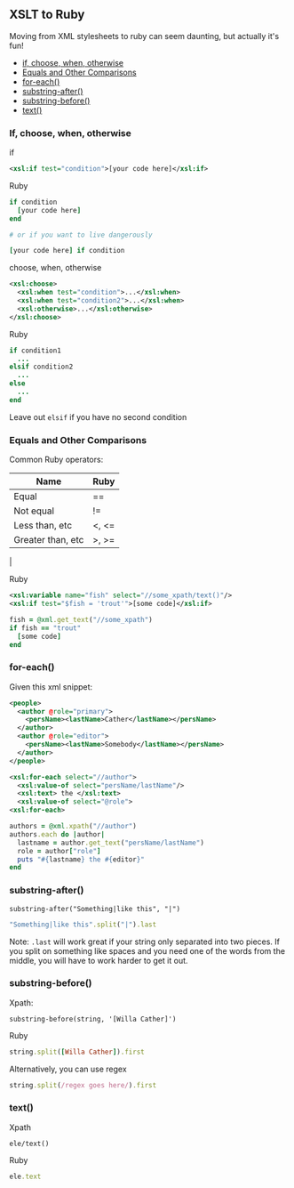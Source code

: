 ## XSLT to Ruby

Moving from XML stylesheets to ruby can seem daunting, but actually it's fun!

- [if, choose, when, otherwise](#if-choose-when-otherwise)
- [Equals and Other Comparisons](#equals-and-other-comparisons)
- [for-each()](#for-each)
- [substring-after()](#substring-after)
- [substring-before()](#substring-before)
- [text()](#text)

### If, choose, when, otherwise

if

```xml
<xsl:if test="condition">[your code here]</xsl:if>
```

Ruby

```ruby
if condition
  [your code here]
end

# or if you want to live dangerously

[your code here] if condition
```

choose, when, otherwise

```xml
<xsl:choose>
  <xsl:when test="condition">...</xsl:when>
  <xsl:when test="condition2">...</xsl:when>
  <xsl:otherwise>...</xsl:otherwise>
</xsl:choose>
```

Ruby

```ruby
if condition1
  ...
elsif condition2
  ...
else
  ...
end
```

Leave out `elsif` if you have no second condition

### Equals and Other Comparisons

Common Ruby operators:

| Name       | Ruby |
|-----------|------|
| Equal     |  ==  |
| Not equal |  !=  |
| Less than, etc |  <, <=  |
| Greater than, etc | >, >= |
| 

Ruby

```xml
<xsl:variable name="fish" select="//some_xpath/text()"/>
<xsl:if test="$fish = 'trout'">[some code]</xsl:if>
```

```ruby
fish = @xml.get_text("//some_xpath")
if fish == "trout"
  [some code]
end
```

### for-each()

Given this xml snippet:
```xml
<people>
  <author @role="primary">
    <persName><lastName>Cather</lastName></persName>
  </author>
  <author @role="editor">
    <persName><lastName>Somebody</lastName></persName>
  </author>
</people>
```

```xml
<xsl:for-each select="//author">
  <xsl:value-of select="persName/lastName"/>
  <xsl:text> the </xsl:text>
  <xsl:value-of select="@role">
<xsl:for-each>
```

```ruby
authors = @xml.xpath("//author")
authors.each do |author|
  lastname = author.get_text("persName/lastName")
  role = author["role"]
  puts "#{lastname} the #{editor}"
end
```

### substring-after()

```
substring-after("Something|like this", "|")
```

```ruby
"Something|like this".split("|").last
```

Note:  `.last` will work great if your string only separated into two pieces. If you split on something like spaces and you need one of the words from the middle, you will have to work harder to get it out.

### substring-before()

Xpath: 

```
substring-before(string, '[Willa Cather]')
```

Ruby

```ruby
string.split([Willa Cather]).first
```

Alternatively, you can use regex

```ruby
string.split(/regex goes here/).first
```

### text()

Xpath

```
ele/text()
```

Ruby

```ruby
ele.text
```
